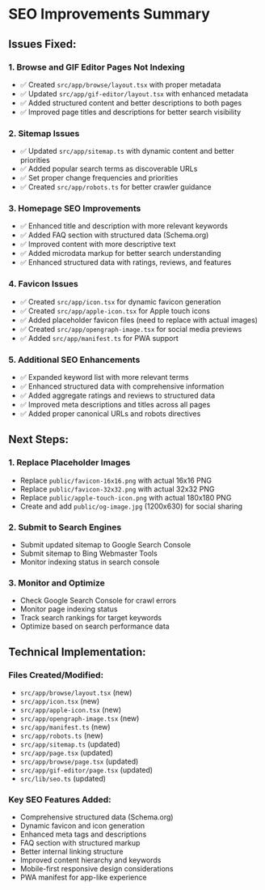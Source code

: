# SEO Improvements Summary

## Issues Fixed:

### 1. Browse and GIF Editor Pages Not Indexing
- ✅ Created `src/app/browse/layout.tsx` with proper metadata
- ✅ Updated `src/app/gif-editor/layout.tsx` with enhanced metadata
- ✅ Added structured content and better descriptions to both pages
- ✅ Improved page titles and descriptions for better search visibility

### 2. Sitemap Issues
- ✅ Updated `src/app/sitemap.ts` with dynamic content and better priorities
- ✅ Added popular search terms as discoverable URLs
- ✅ Set proper change frequencies and priorities
- ✅ Created `src/app/robots.ts` for better crawler guidance

### 3. Homepage SEO Improvements
- ✅ Enhanced title and description with more relevant keywords
- ✅ Added FAQ section with structured data (Schema.org)
- ✅ Improved content with more descriptive text
- ✅ Added microdata markup for better search understanding
- ✅ Enhanced structured data with ratings, reviews, and features

### 4. Favicon Issues
- ✅ Created `src/app/icon.tsx` for dynamic favicon generation
- ✅ Created `src/app/apple-icon.tsx` for Apple touch icons
- ✅ Added placeholder favicon files (need to replace with actual images)
- ✅ Created `src/app/opengraph-image.tsx` for social media previews
- ✅ Added `src/app/manifest.ts` for PWA support

### 5. Additional SEO Enhancements
- ✅ Expanded keyword list with more relevant terms
- ✅ Enhanced structured data with comprehensive information
- ✅ Added aggregate ratings and reviews to structured data
- ✅ Improved meta descriptions and titles across all pages
- ✅ Added proper canonical URLs and robots directives

## Next Steps:

### 1. Replace Placeholder Images
- Replace `public/favicon-16x16.png` with actual 16x16 PNG
- Replace `public/favicon-32x32.png` with actual 32x32 PNG  
- Replace `public/apple-touch-icon.png` with actual 180x180 PNG
- Create and add `public/og-image.jpg` (1200x630) for social sharing

### 2. Submit to Search Engines
- Submit updated sitemap to Google Search Console
- Submit sitemap to Bing Webmaster Tools
- Monitor indexing status in search console

### 3. Monitor and Optimize
- Check Google Search Console for crawl errors
- Monitor page indexing status
- Track search rankings for target keywords
- Optimize based on search performance data

## Technical Implementation:

### Files Created/Modified:
- `src/app/browse/layout.tsx` (new)
- `src/app/icon.tsx` (new)
- `src/app/apple-icon.tsx` (new)
- `src/app/opengraph-image.tsx` (new)
- `src/app/manifest.ts` (new)
- `src/app/robots.ts` (new)
- `src/app/sitemap.ts` (updated)
- `src/app/page.tsx` (updated)
- `src/app/browse/page.tsx` (updated)
- `src/app/gif-editor/page.tsx` (updated)
- `src/lib/seo.ts` (updated)

### Key SEO Features Added:
- Comprehensive structured data (Schema.org)
- Dynamic favicon and icon generation
- Enhanced meta tags and descriptions
- FAQ section with structured markup
- Better internal linking structure
- Improved content hierarchy and keywords
- Mobile-first responsive design considerations
- PWA manifest for app-like experience